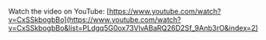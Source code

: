 Watch the video on YouTube: [https://www.youtube.com/watch?v=CxSSkbogbBo](https://www.youtube.com/watch?v=CxSSkbogbBo&list=PLdgq5G0ox73VlvABaRQ26D2Sf_9Anb3rO&index=2)
